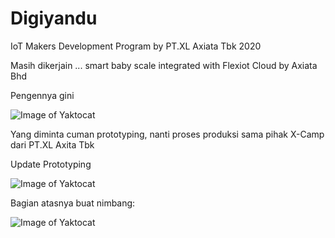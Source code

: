 # Digiyandu
IoT Makers Development Program by PT.XL Axiata Tbk 2020

Masih dikerjain ... smart baby scale integrated with Flexiot Cloud by Axiata Bhd

Pengennya gini

![Image of Yaktocat](https://github.com/bagasbudhi/Digiyandu-IMDP-2020/blob/Overview/IND%20-%20Poster%20-%20%5BJOG%5D%20-%20Group%203%20-%20DigiYandu.png)

Yang diminta cuman prototyping, nanti proses produksi sama pihak X-Camp dari PT.XL Axita Tbk

Update Prototyping

![Image of Yaktocat](https://github.com/bagasbudhi/Digiyandu-IMDP-2020/blob/master/32644.jpg)

Bagian atasnya buat nimbang:

![Image of Yaktocat](https://github.com/bagasbudhi/Digiyandu-IMDP-2020/blob/master/32643%20atas.jpg)
